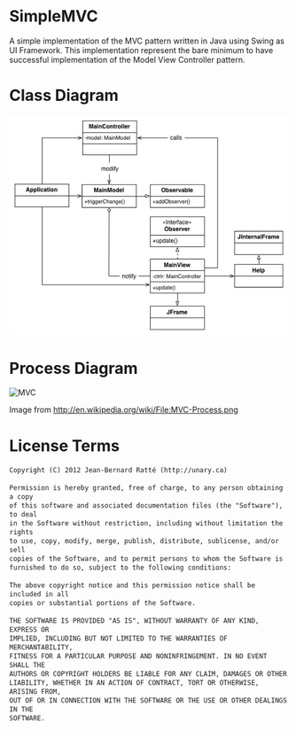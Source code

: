 SimpleMVC
=========

A simple implementation of the MVC pattern written in Java using Swing as UI Framework. This implementation represent the bare minimum to have successful implementation of the Model View Controller pattern.

Class Diagram
=============

![UML_MVC](https://github.com/nap/SimpleMVC/blob/master/doc/UML_Class_Diag.jpg?raw=true)

Process Diagram
===============

![MVC](http://upload.wikimedia.org/wikipedia/commons/f/fd/MVC-Process.png)

Image from <http://en.wikipedia.org/wiki/File:MVC-Process.png>

License Terms
=============

	Copyright (C) 2012 Jean-Bernard Ratté (http://unary.ca)

	Permission is hereby granted, free of charge, to any person obtaining a copy 
	of this software and associated documentation files (the "Software"), to deal
	in the Software without restriction, including without limitation the rights
	to use, copy, modify, merge, publish, distribute, sublicense, and/or sell 
	copies of the Software, and to permit persons to whom the Software is 
	furnished to do so, subject to the following conditions:

	The above copyright notice and this permission notice shall be included in all
	copies or substantial portions of the Software.

	THE SOFTWARE IS PROVIDED "AS IS", WITHOUT WARRANTY OF ANY KIND, EXPRESS OR 
	IMPLIED, INCLUDING BUT NOT LIMITED TO THE WARRANTIES OF MERCHANTABILITY, 
	FITNESS FOR A PARTICULAR PURPOSE AND NONINFRINGEMENT. IN NO EVENT SHALL THE 
	AUTHORS OR COPYRIGHT HOLDERS BE LIABLE FOR ANY CLAIM, DAMAGES OR OTHER 
	LIABILITY, WHETHER IN AN ACTION OF CONTRACT, TORT OR OTHERWISE, ARISING FROM, 
	OUT OF OR IN CONNECTION WITH THE SOFTWARE OR THE USE OR OTHER DEALINGS IN THE 
	SOFTWARE.